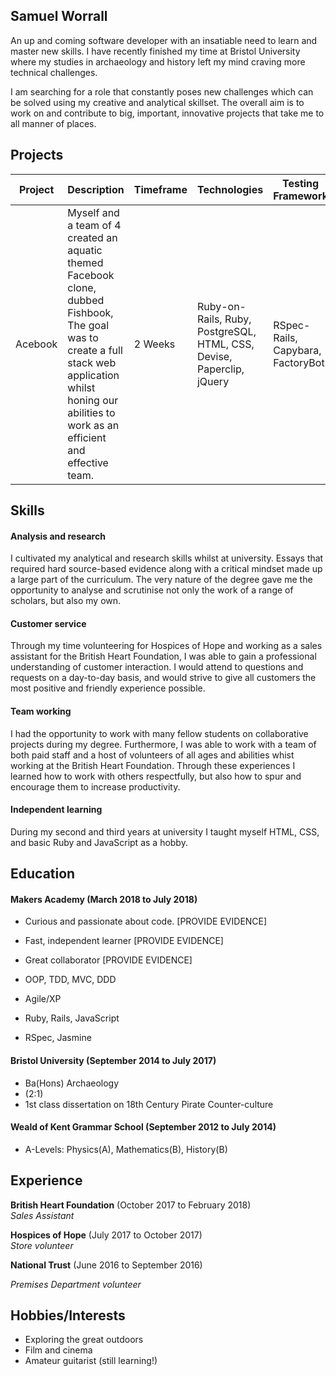 ## Samuel Worrall

An up and coming software developer with an insatiable need to learn and master new skills. I have recently finished my time at Bristol University where my studies in archaeology and history left my mind craving more technical challenges.

I am searching for a role that constantly poses new challenges which can be solved using my creative and analytical skillset. The overall aim is to work on and contribute to big, important, innovative projects that take me to all manner of places.

## Projects

| Project | Description | Timeframe | Technologies | Testing Framework |
|---|---|---|---|---|
| Acebook | Myself and a team of 4 created an aquatic themed Facebook clone, dubbed Fishbook, The goal was to create a full stack web application whilst honing our abilities to work as an efficient and effective team. | 2 Weeks |  Ruby-on-Rails, Ruby, PostgreSQL, HTML, CSS, Devise, Paperclip, jQuery | RSpec-Rails, Capybara, FactoryBot |


## Skills

#### Analysis and research

I cultivated my analytical and research skills whilst at university. Essays that required hard source-based evidence along with a critical mindset made up a large part of the curriculum. The very nature of the degree gave me the opportunity to analyse and scrutinise not only the work of a range of scholars, but also my own.

#### Customer service

Through my time volunteering for Hospices of Hope and working as a sales assistant for the British Heart Foundation, I was able to gain a professional understanding of customer interaction. I would attend to questions and requests on a day-to-day basis, and would strive to give all customers the most positive and friendly experience possible.

#### Team working

I had the opportunity to work with many fellow students on collaborative projects during my degree. Furthermore, I was able to work with a team of both paid staff and a host of volunteers of all ages and abilities whist working at the British Heart Foundation. Through these experiences I learned how to work with others respectfully, but also how to spur and encourage them to increase productivity.

#### Independent learning

During my second and third years at university I taught myself HTML, CSS, and basic Ruby and JavaScript as a hobby.

## Education

#### Makers Academy (March 2018 to July 2018)

- Curious and passionate about code. [PROVIDE EVIDENCE]
- Fast, independent learner [PROVIDE EVIDENCE]
- Great collaborator [PROVIDE EVIDENCE]

- OOP, TDD, MVC, DDD
- Agile/XP
- Ruby, Rails, JavaScript
- RSpec, Jasmine

#### Bristol University (September 2014 to July 2017)

- Ba(Hons) Archaeology
- (2:1)
- 1st class dissertation on 18th Century Pirate Counter-culture

#### Weald of Kent Grammar School (September 2012 to July 2014)

- A-Levels: Physics(A), Mathematics(B), History(B)


## Experience

**British Heart Foundation** (October 2017 to February 2018)    
*Sales Assistant*  

**Hospices of Hope** (July 2017 to October 2017)   
*Store volunteer*

**National Trust** (June 2016 to September 2016)

*Premises Department volunteer*


## Hobbies/Interests

- Exploring the great outdoors
- Film and cinema
- Amateur guitarist (still learning!)
